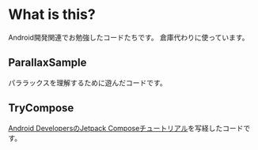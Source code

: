 # What is this?
Android開発関連でお勉強したコードたちです。
倉庫代わりに使っています。

## ParallaxSample
パララックスを理解するために遊んだコードです。

## TryCompose
[Android DevelopersのJetpack Composeチュートリアル](https://developer.android.com/jetpack/compose/tutorial?hl=ja&authuser=1)を写経したコードです。
